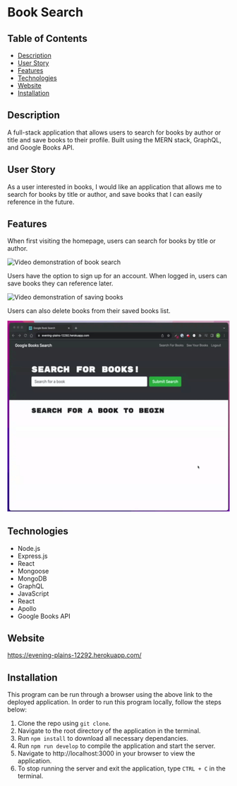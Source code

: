 # Book Search

## Table of Contents

- [Description](#description)
- [User Story](#user-story)
- [Features](#features)
- [Technologies](#technologies)
- [Website](#website)
- [Installation](#installation)

## Description

A full-stack application that allows users to search for books by author or title and save books to their profile. Built using the MERN stack, GraphQL, and Google Books API.

## User Story

As a user interested in books, I would like an application that allows me to search for books by title or author, and save books that I can easily reference in the future.

## Features

When first visiting the homepage, users can search for books by title or author.

![Video demonstration of book search](assets/book-search-demo-1.gif)

Users have the option to sign up for an account. When logged in, users can save books they can reference later.

![Video demonstration of saving books](assets/book-search-demo-2.gif)

Users can also delete books from their saved books list.

![Video demonstration of deleting books](assets/book-search-demo-3.gif)

## Technologies

- Node.js
- Express.js
- React
- Mongoose
- MongoDB
- GraphQL
- JavaScript
- React
- Apollo
- Google Books API

## Website

https://evening-plains-12292.herokuapp.com/

## Installation

This program can be run through a browser using the above link to the deployed application. In order to run this program locally, follow the steps below:

1. Clone the repo using `git clone`.
2. Navigate to the root directory of the application in the terminal.
3. Run `npm install` to download all necessary dependancies.
4. Run `npm run develop` to compile the application and start the server.
5. Navigate to http://localhost:3000 in your browser to view the application.
6. To stop running the server and exit the application, type `CTRL + C` in the terminal.
